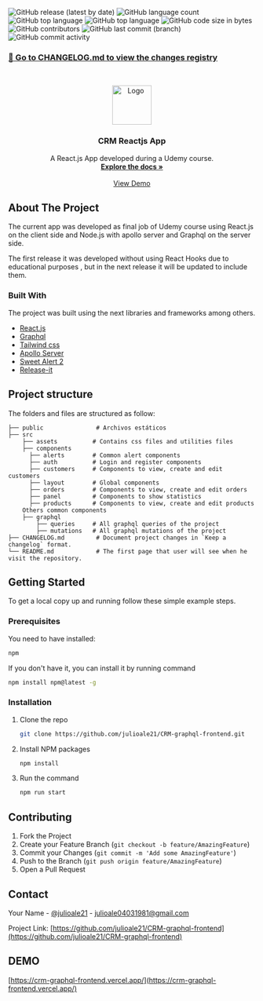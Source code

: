 ![GitHub release (latest by date)](https://img.shields.io/github/v/release/julioale21/CRM-graphql-frontend)
![GitHub language count](https://img.shields.io/github/languages/count/julioale21/CRM-graphql-frontend)
![GitHub top language](https://img.shields.io/github/languages/top/julioale21/CRM-graphql-frontend)
![GitHub top language](https://img.shields.io/github/languages/top/julioale21/CRM-graphql-frontend)
![GitHub code size in bytes](https://img.shields.io/github/languages/code-size/julioale21/CRM-graphql-frontend)
![GitHub contributors](https://img.shields.io/github/contributors/julioale21/CRM-graphql-frontend?color=blue)
![GitHub last commit (branch)](https://img.shields.io/github/last-commit/julioale21/CRM-graphql-frontend/master?color=blue)
![GitHub commit activity](https://img.shields.io/github/commit-activity/m/julioale21/CRM-graphql-frontend)

### [📖 Go to CHANGELOG.md to view the changes registry](CHANGELOG.md)

<br />
<p align="center">
  <a href="https://github.com/othneildrew/Best-README-Template">
    <img src="images/logo.png" alt="Logo" width="80" height="80">
  </a>

  <h3 align="center">CRM Reactjs App</h3>

  <p align="center">
    A React.js App developed during a Udemy course.
    <br />
    <a href="https://es.reactjs.org/docs/getting-started.html"><strong>Explore the docs »</strong></a>
    <br />
    <br />
    <a href="https://crm-graphql-frontend.vercel.app/">View Demo</a>
  </p>
</p>


<!-- ABOUT THE PROJECT -->
## About The Project

The current app was developed as final job of Udemy course using React.js on the client side and Node.js with apollo server and Graphql on the server side.

The first release it was developed without using React Hooks due to educational purposes , but in the next release it will be updated to include them.



### Built With

The project was built using the next libraries and frameworks among others.
* [React.js](https://es.reactjs.org/docs/getting-started.html)
* [Graphql](https://graphql.org/)
* [Tailwind css](https://tailwindcss.com/docs)
* [Apollo Server](https://www.apollographql.com/docs/apollo-server/)
* [Sweet Alert 2](https://sweetalert2.github.io/)
* [Release-it](https://github.com/release-it/release-it)

## Project structure

The folders and files are structured as follow:

   
    ├── public               # Archivos estáticos
    ├── src
        ├── assets          # Contains css files and utilities files 
        ├── components       
          ├── alerts        # Common alert components
          ├── auth          # Login and register components
          ├── customers     # Components to view, create and edit customers
          ├── layout        # Global components
          ├── orders        # Components to view, create and edit orders
          ├── panel         # Components to show statistics
          ├── products      # Components to view, create and edit products
        Others common components
        ├── graphql            
            ├── queries     # All graphql queries of the project
            ├── mutations   # All graphql mutations of the project
    ├── CHANGELOG.md         # Document project changes in `Keep a changelog` format.
    └── README.md            # The first page that user will see when he visit the repository.
    

<!-- GETTING STARTED -->
## Getting Started

To get a local copy up and running follow these simple example steps.

### Prerequisites

You need to have installed:

```sh
npm
```

If you don't have it, you can install it by running command
```sh
npm install npm@latest -g
```

### Installation

1. Clone the repo
   ```sh
   git clone https://github.com/julioale21/CRM-graphql-frontend.git
   ```
2. Install NPM packages
   ```sh
   npm install
   ```
3. Run the command
   ```sh
   npm run start
   ```


<!-- CONTRIBUTING -->
## Contributing

1. Fork the Project
2. Create your Feature Branch (`git checkout -b feature/AmazingFeature`)
3. Commit your Changes (`git commit -m 'Add some AmazingFeature'`)
4. Push to the Branch (`git push origin feature/AmazingFeature`)
5. Open a Pull Request


## Contact

Your Name - [@julioale21](https://twitter.com/julioale21) - julioale04031981@gmail.com

Project Link: [https://github.com/julioale21/CRM-graphql-frontend](https://github.com/julioale21/CRM-graphql-frontend)

## DEMO

[https://crm-graphql-frontend.vercel.app/](https://crm-graphql-frontend.vercel.app/)


